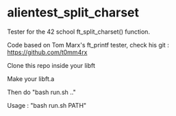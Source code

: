 # alientest_split_charset

Tester for the 42 school ft_split_charset() function.

Code based on Tom Marx's ft_printf tester, check his git : https://github.com/t0mm4rx

Clone this repo inside your libft

Make your libft.a

Then do "bash run.sh .."

Usage : "bash run.sh PATH"
